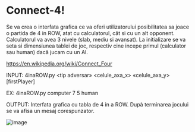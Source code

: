 # Connect-4!

Se va crea o interfata grafica ce va oferi utilizatorului posibilitatea sa joace o partida de 4 in
ROW, atat cu calculatorul, cât si cu un alt opponent. Calculatorul va avea 3 nivele (slab, mediu si avansat). La initializare se va seta si dimensiunea tablei de joc, respectiv cine incepe
primul (calculator sau human) dacã jucam cu un Al.

https://en.wikipedia.org/wiki/Connect_Four

INPUT: 4inaROW.py <tip adversar» <celule_axa_x> «celule_axa_y> [firstPlayer]

EX: 4inaROW.py computer 7 5 human

OUTPUT: Interfata grafica cu tabla de 4 in a ROW. Dupà terminarea jocului se va afisa un
mesaj corespunzator.


![image](https://github.com/Oana-Florentina/4-in-a-Row/assets/121244115/c9dfd52b-c1d7-40fd-9f64-61ccb6261daa)

